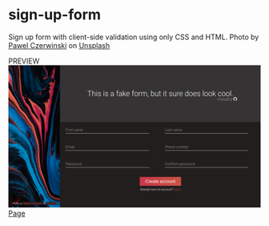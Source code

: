 # sign-up-form
Sign up form with client-side validation using only CSS and HTML. 
Photo by <a href="https://unsplash.com/@pawel_czerwinski?utm_source=unsplash&utm_medium=referral&utm_content=creditCopyText">Pawel Czerwinski</a> on <a href="https://unsplash.com/photos/NTYYL9Eb9y8?utm_source=unsplash&utm_medium=referral&utm_content=creditCopyText">Unsplash</a>
  
PREVIEW
<img src="./images/Screenshot_2023-04-03_07-52-10.png">
<a href="https://houdriz.github.io/sign-up-form/">Page</a>